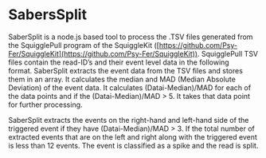 # SabersSplit

SaberSplit is a node.js based tool to process the .TSV files generated from the SquigglePull program of the SquiggleKit ([https://github.com/Psy-Fer/SquiggleKit](https://github.com/Psy-Fer/SquiggleKit)). SquigglePull TSV files contain the read-ID’s and their event level data in the following format. SaberSplit extracts the event data from the TSV files and stores them in an array. It calculates the median and MAD (Median Absolute Deviation) of the event data. It calculates (Datai-Median)/MAD for each of the data points and if the (Datai-Median)/MAD > 5. It takes that data point for further processing.

SaberSplit extracts the events on the right-hand and left-hand side of the triggered event if they have (Datai-Median)/MAD > 3. If the total number of extracted events that are on the left and right along with the triggered event is less than 12 events. The event is classified as a spike and the read is split. 
